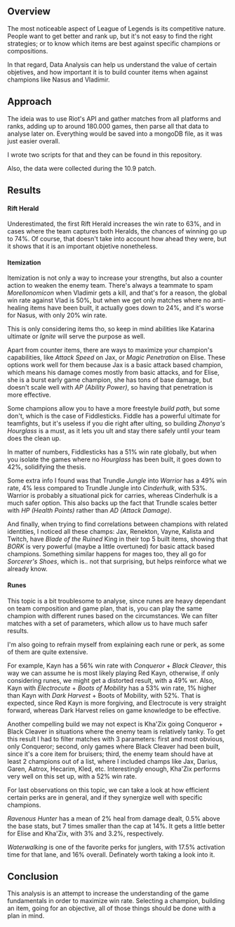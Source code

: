 ## Overview  

The most noticeable aspect of League of Legends is its competitive nature. People want to get better and rank up, but it's not easy to find the right strategies; or to know which items are best against specific champions or compositions.  

In that regard, Data Analysis can help us understand the value of certain objetives, and how important it is to build counter items when against champions like Nasus and Vladimir.  

## Approach  

The ideia was to use Riot's API and gather matches from all platforms and ranks, adding up to around 180.000 games, then parse all that data to analyse later on. Everything would be saved into a mongoDB file, as it was just easier overall.  

I wrote two scripts for that and they can be found in this repository.   

Also, the data were collected during the 10.9 patch.  

## Results

#### Rift Herald
Underestimated, the first Rift Herald increases the win rate to 63%, and in cases where the team captures both Heralds, the chances of winning go up to 74%. Of course, that doesn't take into account how ahead they were, but it shows that it is an important objetive nonetheless.  

#### Itemization
Itemization is not only a way to increase your strengths, but also a counter action to weaken the enemy team. There's always a teammate to spam *Morellonomicon* when Vladimir gets a kill, and that's for a reason, the global win rate against Vlad is 50%, but when we get only matches where no anti-healing items have been built, it actually goes down to 24%, and it's worse for Nasus, with only 20% win rate.  

This is only considering items tho, so keep in mind abilities like Katarina ultimate or *Ignite* will serve the purpose as well.  

Apart from counter items, there are ways to maximize your champion's capabilities, like *Attack Speed* on Jax, or *Magic Penetration* on Elise. These options work well for them because Jax is a basic attack based champion, which means his damage comes mostly from basic attacks, and for Elise, she is a burst early game champion, she has tons of base damage, but doesn't scale well with *AP (Ability Power)*, so having that penetration is more effective.  

Some champions allow you to have a more freestyle *build path*, but some don't, which is the case of Fiddlesticks. Fiddle has a powerful ultimate for teamfights, but it's useless if you die right after ulting, so building *Zhonya's Hourglass* is a must, as it lets you ult and stay there safely until your team does the clean up.  

In matter of numbers, Fiddlesticks has a 51% win rate globally, but when you isolate the games where no *Hourglass* has been built, it goes down to 42%, solidifying the thesis.  

Some extra info I found was that Trundle *Jungle* into *Warrior* has a 49% win rate, 4% less compared to Trundle Jungle into *Cinderhulk*, with 53%. Warrior is probably a situational pick for carries, whereas Cinderhulk is a much safer option. This also backs up the fact that Trundle scales better with *HP (Health Points)* rather than *AD (Attack Damage)*.  

And finally, when trying to find correlations between champions with related identities, I noticed all these champs: Jax, Renekton, Vayne, Kalista and Twitch, have *Blade of the Ruined* King in their top 5 built items, showing that *BORK* is very powerful (maybe a little overtuned) for basic attack based champions. Something similar happens for mages too, they all go for *Sorcerer's Shoes*, which is.. not that surprising, but helps reinforce what we already know.  

#### Runes
This topic is a bit troublesome to analyse, since runes are heavy dependant on team composition and game plan, that is, you can play the same champion with different runes based on the circumstances. We can filter matches with a set of parameters, which allow us to have much safer results.  

I'm also going to refrain myself from explaining each rune or perk, as some of them are quite extensive.  

For example, Kayn has a 56% win rate with *Conqueror* + *Black Cleaver*, this way we can assume he is most likely playing Red Kayn, otherwise, if only considering runes, we might get a distorted result, with a 49% wr. Also, Kayn with *Electrocute* + *Boots of Mobility* has a 53% win rate, 1% higher than Kayn with *Dark Harvest* + Boots of Mobility, with 52%. That is expected, since Red Kayn is more forgiving, and Electrocute is very straight forward, whereas Dark Harvest relies on game knowledge to be effective.  

Another compelling build we may not expect is Kha'Zix going Conqueror + Black Cleaver in situations where the enemy team is relatively tanky. To get this result I had to filter matches with 3 parameters: first and most obvious, only Conqueror; second, only games where Black Cleaver had been built, since it's a core item for bruisers; third, the enemy team should have at least 2 champions out of a list, where I included champs like Jax, Darius, Garen, Aatrox, Hecarim, Kled, etc. Interestingly enough, Kha'Zix performs very well on this set up, with a 52% win rate.  

For last observations on this topic, we can take a look at how efficient certain perks are in general, and if they synergize well with specific champions.  

*Ravenous Hunter* has a mean of 2% heal from damage dealt, 0.5% above the base stats, but 7 times smaller than the cap at 14%. It gets a little better for Elise and Kha'Zix, with 3% and 3.2%, respectively.  

*Waterwalking* is one of the favorite perks for junglers, with 17.5% activation time for that lane, and 16% overall. Definately worth taking a look into it.  

## Conclusion

This analysis is an attempt to increase the understanding of the game fundamentals in order to maximize win rate. Selecting a champion, building an item, going for an objective, all of those things should be done with a plan in mind.  
